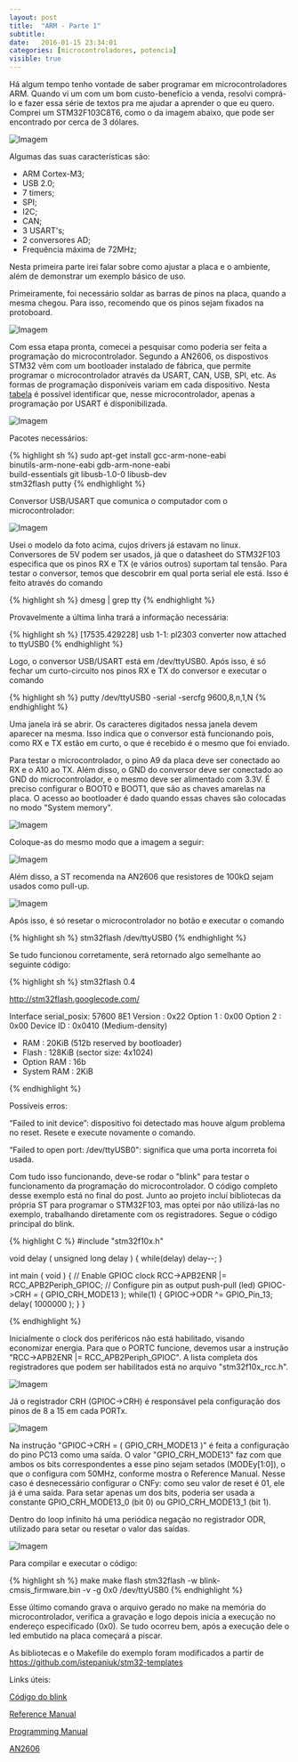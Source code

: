 ```yaml
---
layout: post
title:  "ARM - Parte 1"
subtitle:
date:   2016-01-15 23:34:01
categories: [microcontroladores, potencia]
visible: true
---
```


Há algum tempo tenho vontade de saber programar em microcontroladores ARM.
Quando vi um com um bom custo-benefício a venda, resolvi comprá-lo e fazer essa série de 
textos pra me ajudar a aprender o que eu quero. Comprei um STM32F103C8T6,
como o da imagem abaixo, que pode ser encontrado por cerca de 3 dólares.

<p class="center"><img src="../../../../../files/arm1/fig3.jpg" alt="Imagem" /></p>

Algumas das suas características são:  
- ARM Cortex-M3;  
- USB 2.0;  
- 7 timers;  
- SPI;  
- I2C;  
- CAN;  
- 3 USART's;  
- 2 conversores AD;  
- Frequência máxima de 72MHz;  

Nesta primeira parte irei falar sobre como ajustar a placa e o ambiente, além de demonstrar um exemplo básico de uso.

Primeiramente, foi necessário soldar as barras de pinos na placa, quando a mesma chegou. 
Para isso, recomendo que os pinos sejam fixados na protoboard.

<p class="center"><img src="../../../../../files/arm1/fig2.jpg" alt="Imagem" /></p>

Com essa etapa pronta, comecei a pesquisar como poderia ser feita a programação do microcontrolador. 
Segundo a AN2606, os dispostivos STM32 vêm com um bootloader instalado de fábrica, que permite programar o microcontrolador 
através da USART, CAN, USB, SPI, etc. As formas de programação disponíveis variam em cada dispositivo. 
Nesta <a href="http://www.st.com/web/en/resource/technical/document/application_note/CD00167594.pdf#page=21&zoom=auto,-109,508">tabela</a>
é possível identificar que, nesse microcontrolador, apenas a programação por USART é disponibilizada.

<p class="center"><img src="../../../../../files/arm1/table_embedded_bootloader.png" alt="Imagem" /></p>

Pacotes necessários:

{% highlight sh %}
sudo apt-get install gcc-arm-none-eabi \
binutils-arm-none-eabi gdb-arm-none-eabi \
build-essentials git libusb-1.0-0 libusb-dev \
stm32flash putty
{% endhighlight %}

Conversor USB/USART que comunica o computador com o microcontrolador:

<p class="center"><img src="../../../../../files/arm1/usb-usart.jpg" alt="Imagem" /></p>

Usei o modelo da foto acima, cujos drivers já estavam no linux. 
Conversores de 5V podem ser usados, já que o datasheet do STM32F103 especifica que os pinos RX e TX (e vários outros) suportam tal tensão.
Para testar o conversor, temos que descobrir em qual porta serial ele está. Isso é feito através do comando 

{% highlight sh %}
dmesg | grep tty
{% endhighlight %}

Provavelmente a última linha trará a informação necessária:

{% highlight sh %}
[17535.429228] usb 1-1: pl2303 converter now attached to ttyUSB0
{% endhighlight %}

Logo, o conversor USB/USART está em /dev/ttyUSB0. Após isso, é só fechar um curto-circuito nos pinos RX e TX do conversor e executar o comando

{% highlight sh %}
putty /dev/ttyUSB0 -serial -sercfg 9600,8,n,1,N
{% endhighlight %}

Uma janela irá se abrir. Os caracteres digitados nessa janela devem aparecer na mesma.
Isso indica que o conversor está funcionando pois, como RX e TX estão em curto, o que é recebido é o mesmo que foi enviado.

Para testar o microcontrolador, o pino A9 da placa deve ser conectado ao RX e o A10 ao TX. 
Além disso, o GND do conversor deve ser conectado ao GND do microcontrolador, e o mesmo deve ser alimentado com 3.3V. 
É preciso configurar o BOOT0 e BOOT1, que são as chaves amarelas na placa. O acesso ao bootloader é dado quando essas
chaves são colocadas no modo "System memory".

<p class="center"><img src="../../../../../files/arm1/boot_modes.png" alt="Imagem" /></p>

Coloque-as do mesmo modo que a imagem a seguir:

<p class="center"><img src="../../../../../files/arm1/boot0_boot1_config.jpg" alt="Imagem" /></p>

Além disso, a ST recomenda na AN2606 que resistores de 100kΩ sejam usados como pull-up.

<p class="center"><img src="../../../../../files/arm1/usart_connection.png" alt="Imagem" /></p>

Após isso, é só resetar o microcontrolador no botão e executar o comando

{% highlight sh %}
stm32flash /dev/ttyUSB0
{% endhighlight %}

Se tudo funcionou corretamente, será retornado algo semelhante ao seguinte código:

{% highlight sh %}
stm32flash 0.4

http://stm32flash.googlecode.com/

Interface serial_posix: 57600 8E1
Version      : 0x22
Option 1     : 0x00
Option 2     : 0x00
Device ID    : 0x0410 (Medium-density)
- RAM        : 20KiB  (512b reserved by bootloader)
- Flash      : 128KiB (sector size: 4x1024)
- Option RAM : 16b
- System RAM : 2KiB

{% endhighlight %}

Possíveis erros:

“Failed to init device”: dispositivo foi detectado mas houve algum problema no reset. Resete e execute novamente o comando.

“Failed to open port: /dev/ttyUSB0": significa que uma porta incorreta foi usada.

Com tudo isso funcionando, deve-se rodar o "blink" para testar o funcionamento da programação do microcontrolador.
O código completo desse exemplo está no final do post. Junto ao projeto incluí bibliotecas da própria ST para programar o STM32F103,
mas optei por não utilizá-las no exemplo, trabalhando diretamente com os registradores. Segue o código principal do blink.

{% highlight C %}
#include "stm32f10x.h"

void delay ( unsigned long delay ) {
    while(delay) delay--;
}

int main ( void ) {
    // Enable GPIOC clock
    RCC->APB2ENR |= RCC_APB2Periph_GPIOC;
    // Configure pin as output push-pull (led)
    GPIOC->CRH = ( GPIO_CRH_MODE13 );
    while(1) {
        GPIOC->ODR ^= GPIO_Pin_13;
        delay( 1000000 );
    }
}

{% endhighlight %}

Inicialmente o clock dos periféricos não está habilitado, visando economizar energia.
Para que o PORTC funcione, devemos usar a instrução "RCC->APB2ENR |= RCC_APB2Periph_GPIOC".
A lista completa dos registradores que podem ser habilitados está no arquivo "stm32f10x_rcc.h".

<p class="center"><img src="../../../../../files/arm1/APB2RSTR.png" alt="Imagem" /></p>

Já o registrador CRH (GPIOC->CRH) é responsável pela configuração dos pinos de 8 a 15 em cada PORTx.
<p class="center"><img src="../../../../../files/arm1/crh.png" alt="Imagem" /></p>
Na instrução "GPIOC->CRH = ( GPIO_CRH_MODE13 )" é feita a configuração do pino PC13 como uma saída. 
O valor "GPIO_CRH_MODE13" faz com que ambos os bits correspondentes a esse pino sejam setados (MODEy[1:0]),
o que o configura com 50MHz, conforme mostra o Reference Manual. 
Nesse caso é desnecessário configurar o CNFy: como seu valor de reset é 01, ele já é uma saída.
Para setar apenas um dos bits, poderia ser usada a constante GPIO_CRH_MODE13_0 (bit 0)
ou GPIO_CRH_MODE13_1 (bit 1). 

Dentro do loop infinito há uma periódica negação no registrador ODR, utilizado
para setar ou resetar o valor das saídas.

<p class="center"><img src="../../../../../files/arm1/odr.png" alt="Imagem" /></p>

Para compilar e executar o código:

{% highlight sh %}
make
make flash
stm32flash -w blink-cmsis_firmware.bin -v -g 0x0 /dev/ttyUSB0
{% endhighlight %}

Esse último comando grava o arquivo gerado no make na memória do microcontrolador,
verifica a gravação e logo depois inicia a execução no endereço especificado (0x0).
Se tudo ocorreu bem, após a execução dele o led embutido na placa começará a piscar.

As bibliotecas e o Makefile do exemplo foram modificados a partir de https://github.com/istepaniuk/stm32-templates

Links úteis:

<a href="https://github.com/marcohab/stm32f103c8t6_blink">Código do blink</a>

<a href="http://www.st.com/web/en/resource/technical/document/reference_manual/DM00031020.pdf">Reference Manual</a>

<a href="http://www.st.com/web/en/resource/technical/document/programming_manual/CD00228163.pdf">Programming Manual</a>

<a href="http://www.st.com/web/en/resource/technical/document/application_note/CD00167594.pdf">AN2606</a>
